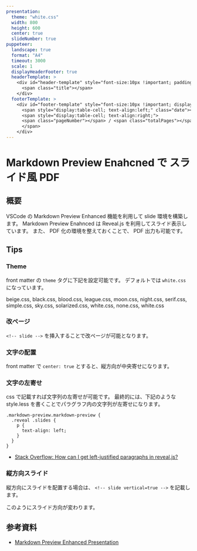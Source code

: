 ```yaml
---
presentation:
  theme: "white.css"
  width: 800
  height: 600
  center: true
  slideNumber: true
puppeteer:
  landscape: true
  format: "A4"
  timeout: 3000
  scale: 1
  displayHeaderFooter: true
  headerTemplate: >
    <div id="header-template" style="font-size:10px !important; padding-left:5%">
      <span class="title"></span>
    </div>
  footerTemplate: >
    <div id="footer-template" style="font-size:10px !important; display:table; padding-left:5%; width:90%;">
      <span style="display:table-cell; text-align:left;" class="date"></span>
      <span style="display:table-cell; text-align:right;">
      <span class="pageNumber"></span> / <span class="totalPages"></span>
      </span>
    </div>
---
```


<!-- slide -->

# Markdown Preview Enahcned で スライド風 PDF

<!-- slide -->

## 概要

VSCode の Markdown Preview Enhanced 機能を利用して slide 環境を構築します。
Markdown Preview Enahnced は Reveal.js を利用してスライド表示しています。
また、 PDF 化の環境を整えておくことで、 PDF 出力も可能です。

<!-- slide -->

## Tips

<!-- slide -->

### Theme

front matter の `theme` タグに下記を設定可能です。
デフォルトでは `white.css` になっています。

beige.css, black.css, blood.css, league.css,
moon.css, night.css, serif.css, simple.css,
sky.css, solarized.css, white.css, none.css,
white.css

<!-- slide -->

### 改ページ

`<!-- slide -->` を挿入することで改ページが可能となります。

<!-- slide -->

### 文字の配置

front matter で `center: true` とすると、縦方向が中央寄せになります。

<!-- slide -->

### 文字の左寄せ

css で記載すれば文字列の左寄せが可能です。
最終的には、下記のような style.less を書くことでパラグラフ内の文字列が左寄せになります。

```less
.markdown-preview.markdown-preview {
  .reveal .slides {
    p {
      text-align: left;
    }
  }
}
```

- [Stack Overflow: How can I get left-justified paragraphs in reveal.js?][left-justified]

[left-justified]: https://stackoverflow.com/questions/21019476/how-can-i-get-left-justified-paragraphs-in-reveal-js

<!-- slide -->

### 縦方向スライド

縦方向にスライドを配置する場合は、 `<!-- slide vertical=true -->` を記載します。

<!-- slide vertical=true -->

このようにスライド方向が変わります。

<!-- slide -->

## 参考資料

- [Markdown Preview Enhanced Presentation][mpe-presentation]

[mpe-presentation]: https://shd101wyy.github.io/markdown-preview-enhanced/#/presentation?id=presentation-writer
